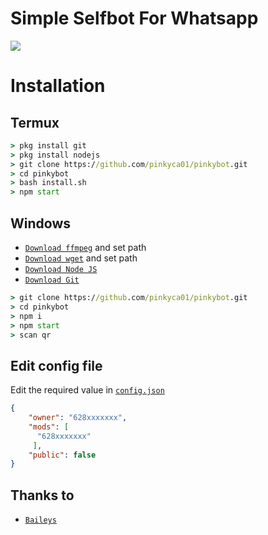 # Simple Selfbot For Whatsapp

<img align="center" height="auto" src="https://i.ibb.co/M2CrnP8/logo2.png"/>

# Installation

## Termux
```cmd
> pkg install git
> pkg install nodejs
> git clone https://github.com/pinkyca01/pinkybot.git
> cd pinkybot
> bash install.sh
> npm start
```
## Windows
* [`Download ffmpeg`](https://ffmpeg.org/download.html#build-windows) and set path
* [`Download wget`](https://eternallybored.org/misc/wget/releases/) and set path
* [`Download Node JS`](https://nodejs.org/en/download/)
* [`Download Git`](https://git-scm.com/downloads)
```cmd
> git clone https://github.com/pinkyca01/pinkybot.git
> cd pinkybot
> npm i
> npm start
> scan qr
```

## Edit config file
Edit the required value in [`config.json`](https://github.com/pinkyca01/pinkybot/blob/master/config.json)
```json
{
    "owner": "628xxxxxxx",
    "mods": [
      "628xxxxxxx"
     ],
    "public": false
}
```

## Thanks to
* [`Baileys`](https://github.com/adiwajshing/Baileys)
